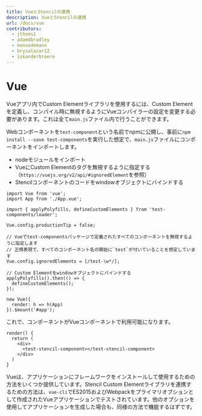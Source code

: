```yaml
---
title: VueとStencilの連携
description: VueとStencilの連携
url: /docs/vue
contributors:
  - jthoms1
  - adamdbradley
  - kensodemann
  - brysalazar12
  - iskanderbroere
---
```


# Vue

Vueアプリ内でCustom Elementライブラリを使用するには、Custom Elementを定義し、コンパイル時に無視するようにVueコンパイラーの設定を変更する必要があります。これは全て`main.js`ファイル内で行うことができます。

Webコンポーネントを`test-component`という名前でnpmに公開し、事前に`npm install --save test-components`を実行した想定で、`main.js`ファイルにコンポーネントをインポートします。

- nodeモジュールをインポート
- VueにCustom Elementのタグを無視するように指定する（`https://vuejs.org/v2/api/#ignoredElement`を参照）
- Stencilコンポーネントのコードをwindowオブジェクトにバインドする

```tsx
import Vue from 'vue';
import App from './App.vue';

import { applyPolyfills, defineCustomElements } from 'test-components/loader';

Vue.config.productionTip = false;

// Vueでtest-componentsパッケージで定義されたすべてのコンポーネントを無視するように指定します
// 正規表現で、すべてのコンポーネント名の開始に`test`が付いていることを想定しています
Vue.config.ignoredElements = [/test-\w*/];

// Custom Elementをwindowオブジェクトにバインドする
applyPolyfills().then(() => {
  defineCustomElements();
});

new Vue({
  render: h => h(App)
}).$mount('#app');
```

これで、コンポーネントがVueコンポーネントで利用可能になります。

```tsx
render() {
  return (
    <div>
      <test-stencil-component></test-stencil-component>
    </div>
  )
}
```

Vueは、アプリケーションにフレームワークをインストールして使用するための方法をいくつか提供しています。Stencil Custom Elementライブラリを連携するための方法は、`vue-cli`でES2015およびWebpackをプライマリオプションとして作成されたVueアプリケーションでテストされています。他のオプションを使用してアプリケーションを生成した場合も、同様の方法で機能するはずです。
